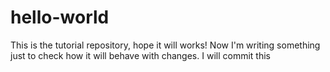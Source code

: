 # hello-world
This is the tutorial repository, hope it will works!
Now I'm writing something just to check how it will behave with changes. I will commit this
